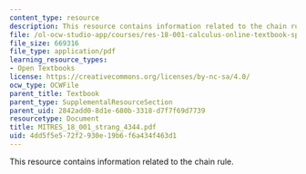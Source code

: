```yaml
---
content_type: resource
description: This resource contains information related to the chain rule.
file: /ol-ocw-studio-app/courses/res-18-001-calculus-online-textbook-spring-2005/4dd5f5e572f2930e19b6f6a434f463d1_MITRES_18_001_strang_4344.pdf
file_size: 669316
file_type: application/pdf
learning_resource_types:
- Open Textbooks
license: https://creativecommons.org/licenses/by-nc-sa/4.0/
ocw_type: OCWFile
parent_title: Textbook
parent_type: SupplementalResourceSection
parent_uid: 2842add0-8d1e-680b-3318-d7f7f69d7739
resourcetype: Document
title: MITRES_18_001_strang_4344.pdf
uid: 4dd5f5e5-72f2-930e-19b6-f6a434f463d1
---
```

This resource contains information related to the chain rule.